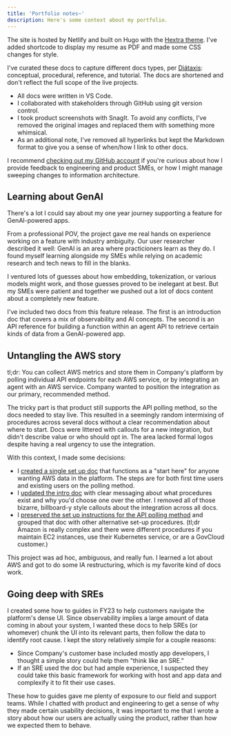 ```yaml
---
title: 'Portfolio notes~'
description: Here's some context about my portfolio.
---
```


The site is hosted by Netlify and built on Hugo with the [Hextra theme](https://imfing.github.io/hextra/docs/). I've added shortcode to display my resume as PDF and made some CSS changes for style.  

I've curated these docs to capture different docs types, per [Diátaxis](https://diataxis.fr/map/): conceptual, procedural, reference, and tutorial. The docs are shortened and don't reflect the full scope of the live projects.

* All docs were written in VS Code.
* I collaborated with stakeholders through GitHub using git version control.
* I took product screenshots with SnagIt. To avoid any conflicts, I've removed the original images and replaced them with something more whimsical.
* As an additional note, I've removed all hyperlinks but kept the Markdown format to give you a sense of when/how I link to other docs. 

I recommend [checking out my GitHub account](https://github.com/akristen) if you're curious about how I provide feedback to engineering and product SMEs, or how I might manage sweeping changes to information architecture.

## Learning about GenAI 

There's a lot I could say about my one year journey supporting a feature for GenAI-powered apps.

From a professional POV, the project gave me real hands on experience working on a feature with industry ambiguity. Our user researcher described it well: GenAI is an area where practicioners learn as they do. I found myself learning alongside my SMEs while relying on academic research and tech news to fill in the blanks. 

I ventured lots of guesses about how embedding, tokenization, or various models might work, and those guesses proved to be inelegant at best. But my SMEs were patient and together we pushed out a lot of docs content about a completely new feature.

I've included two docs from this feature release. The first is an introduction doc that covers a mix of observability and AI concepts. The second is an API reference for building a function within an agent API to retrieve certain kinds of data from a GenAI-powered app. 

## Untangling the AWS story

tl;dr: You can collect AWS metrics and store them in Company's platform by polling individual API endpoints for each AWS service, or by integrating an agent with an AWS service. Company wanted to position the integration as our primary, recommended method. 

The tricky part is that product still supports the API polling method, so the docs needed to stay live. This resulted in a seemingly random intermixing of procedures across several docs without a clear recommendation about where to start. Docs were littered with callouts for a new integration, but didn't describe value or who should opt in. The area lacked formal logos despite having a real urgency to use the integration.

With this context, I made some decisions:

* I [created a single set up doc](https://docs.newrelic.com/install/aws-cloudwatch/) that functions as a "start here" for anyone wanting AWS data in the platform. The steps are for both first time users and existing users on the polling method. 
* I [updated the intro doc](https://docs.newrelic.com/docs/infrastructure/amazon-integrations/get-started/introduction-aws-integrations/) with clear messaging about what procedures exist and why you'd choose one over the other. I removed all of those bizarre, billboard-y style callouts about the integration across all docs. 
* I [preserved the set up instructions for the API polling method](https://docs.newrelic.com/docs/infrastructure/amazon-integrations/connect/set-up-aws-api-polling/) and grouped that doc with other alternative set-up procedures. (tl;dr Amazon is really complex and there were different procedures if you maintain EC2 instances, use their Kubernetes service, or are a GovCloud customer.)

This project was ad hoc, ambiguous, and really fun. I learned a lot about AWS and got to do some IA restructuring, which is my favorite kind of docs work.

## Going deep with SREs

I created some how to guides in FY23 to help customers navigate the platform's dense UI. Since observability implies a large amount of data coming in about your system, I wanted these docs to help SREs (or whomever) chunk the UI into its relevant parts, then follow the data to identify root cause. I kept the story relatively simple for a couple reasons:

* Since Company's customer base included mostly app developers, I thought a simple story could help them "think like an SRE."
* If an SRE used the doc but had ample experience, I suspected they could take this basic framework for working with host and app data and complexify it to fit their use cases.

These how to guides gave me plenty of exposure to our field and support teams. While I chatted with product and engineering to get a sense of why they made certain usability decisions, it was important to me that I wrote a story about how our users are actually using the product, rather than how we expected them to behave. 

